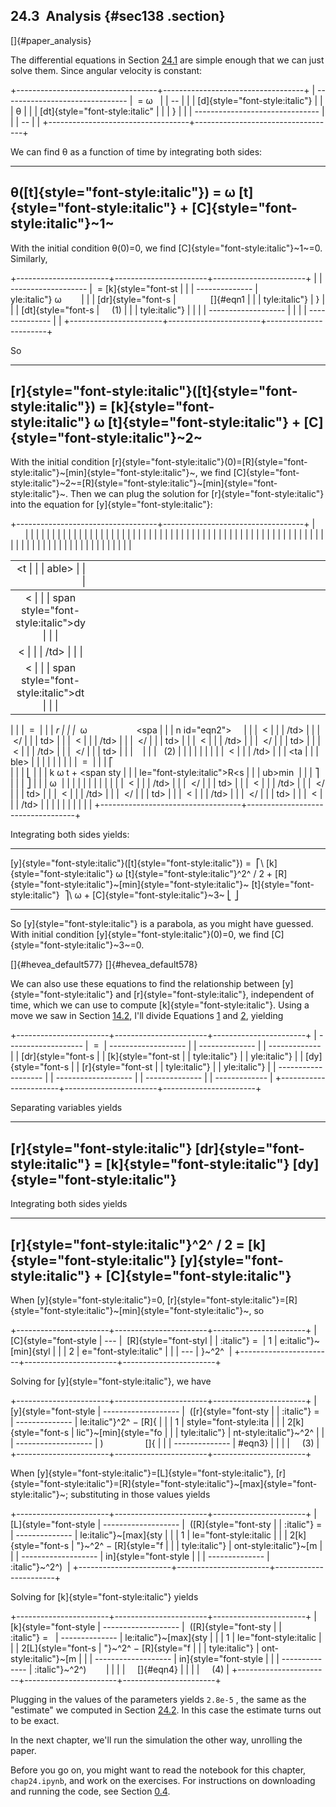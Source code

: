 ﻿24.3  Analysis {#sec138 .section}
--------------

[]{#paper_analysis}

The differential equations in Section [24.1](#paper) are simple enough
that we can just solve them. Since angular velocity is constant:

+-----------------------------------+-----------------------------------+
|   ------------------------------- |  = ω                              |
| --                                |                                   |
|    [d]{style="font-style:italic"} |                                   |
| θ                                 |                                   |
|    [dt]{style="font-style:italic" |                                   |
| }                                 |                                   |
|   ------------------------------- |                                   |
| --                                |                                   |
+-----------------------------------+-----------------------------------+

We can find θ as a function of time by integrating both sides:

  -----------------------------------------------------------------------------------------------------------
  θ([t]{style="font-style:italic"}) = ω [t]{style="font-style:italic"} + [C]{style="font-style:italic"}~1~ 
  -----------------------------------------------------------------------------------------------------------

With the initial condition θ(0)=0, we find
[C]{style="font-style:italic"}~1~=0. Similarly,

+-----------------------+-----------------------+-----------------------+
|                       |   ------------------- |  = [k]{style="font-st |
|                       | --------------        | yle:italic"} ω        |
|                       |    [dr]{style="font-s |              []{#eqn1 |
|                       | tyle:italic"}         | }                     |
|                       |    [dt]{style="font-s |     (1)               |
|                       | tyle:italic"}         |                       |
|                       |   ------------------- |                       |
|                       | --------------        |                       |
+-----------------------+-----------------------+-----------------------+

So

  -----------------------------------------------------------------------------------------------------------------------------------------------------------------------
  [r]{style="font-style:italic"}([t]{style="font-style:italic"}) = [k]{style="font-style:italic"} ω [t]{style="font-style:italic"} + [C]{style="font-style:italic"}~2~ 
  -----------------------------------------------------------------------------------------------------------------------------------------------------------------------

With the initial condition
[r]{style="font-style:italic"}(0)=[R]{style="font-style:italic"}~[min]{style="font-style:italic"}~,
we find
[C]{style="font-style:italic"}~2~=[R]{style="font-style:italic"}~[min]{style="font-style:italic"}~.
Then we can plug the solution for [r]{style="font-style:italic"} into
the equation for [y]{style="font-style:italic"}:

+-----------------------------------+-----------------------------------+
|                                   | <table style="width:100%;">       |
|                                   | <colgroup>                        |
|                                   | <col style="width: 9%" />         |
|                                   | <col style="width: 9%" />         |
|                                   | <col style="width: 9%" />         |
|                                   | <col style="width: 9%" />         |
|                                   | <col style="width: 9%" />         |
|                                   | <col style="width: 9%" />         |
|                                   | <col style="width: 9%" />         |
|                                   | <col style="width: 9%" />         |
|                                   | <col style="width: 9%" />         |
|                                   | <col style="width: 9%" />         |
|                                   | <col style="width: 9%" />         |
|                                   | </colgroup>                       |
|                                   | <tbody>                           |
|                                   | <tr class="odd">                  |
|                                   | <td style="text-align: right;"><t |
|                                   | able>                             |
|                                   | <tbody>                           |
|                                   | <tr class="odd">                  |
|                                   | <td style="text-align: center;">< |
|                                   | span style="font-style:italic">dy |
|                                   | </span></td>                      |
|                                   | </tr>                             |
|                                   | <tr class="even">                 |
|                                   | <td style="text-align: center;">< |
|                                   | /td>                              |
|                                   | </tr>                             |
|                                   | <tr class="odd">                  |
|                                   | <td style="text-align: center;">< |
|                                   | span style="font-style:italic">dt |
|                                   | </span></td>                      |
|                                   | </tr>                             |
|                                   | </tbody>                          |
|                                   | </table></td>                     |
|                                   | <td style="text-align: left;"> =  |
|                                   | <span style="font-style:italic">r |
|                                   | </span> ω                    <spa |
|                                   | n id="eqn2"> </span>   </td>      |
|                                   | <td style="text-align: right;"> < |
|                                   | /td>                              |
|                                   | <td style="text-align: left;"> </ |
|                                   | td>                               |
|                                   | <td style="text-align: right;"> < |
|                                   | /td>                              |
|                                   | <td style="text-align: left;"> </ |
|                                   | td>                               |
|                                   | <td style="text-align: right;"> < |
|                                   | /td>                              |
|                                   | <td style="text-align: left;"> </ |
|                                   | td>                               |
|                                   | <td style="text-align: right;"> < |
|                                   | /td>                              |
|                                   | <td style="text-align: left;"> </ |
|                                   | td>                               |
|                                   | <td style="text-align: right;">   |
|                                   |   (2)</td>                        |
|                                   | </tr>                             |
|                                   | <tr class="even">                 |
|                                   | <td style="text-align: right;"> < |
|                                   | /td>                              |
|                                   | <td style="text-align: left;"><ta |
|                                   | ble>                              |
|                                   | <tbody>                           |
|                                   | <tr class="odd">                  |
|                                   | <td> = </td>                      |
|                                   | <td>⎡<br />                       |
|                                   | ⎣</td>                            |
|                                   | <td><span style="font-style:itali |
|                                   | c">k</span> ω <span style="font-s |
|                                   | tyle:italic">t</span> + <span sty |
|                                   | le="font-style:italic">R</span><s |
|                                   | ub><span style="font-style:italic |
|                                   | ">min</span></sub> </td>          |
|                                   | <td>⎤<br />                       |
|                                   | ⎦</td>                            |
|                                   | <td>ω </td>                       |
|                                   | </tr>                             |
|                                   | </tbody>                          |
|                                   | </table></td>                     |
|                                   | <td style="text-align: right;"> < |
|                                   | /td>                              |
|                                   | <td style="text-align: left;"> </ |
|                                   | td>                               |
|                                   | <td style="text-align: right;"> < |
|                                   | /td>                              |
|                                   | <td style="text-align: left;"> </ |
|                                   | td>                               |
|                                   | <td style="text-align: right;"> < |
|                                   | /td>                              |
|                                   | <td style="text-align: left;"> </ |
|                                   | td>                               |
|                                   | <td style="text-align: right;"> < |
|                                   | /td>                              |
|                                   | <td style="text-align: left;"> </ |
|                                   | td>                               |
|                                   | <td style="text-align: right;"> < |
|                                   | /td>                              |
|                                   | </tr>                             |
|                                   | </tbody>                          |
|                                   | </table>                          |
+-----------------------------------+-----------------------------------+

Integrating both sides yields:

  ------------------------------------------------------------------- ---- --------------------------------------------------------------------------------------------------------------------------------------------------------------------------- ---- ---------------------------------------
  [y]{style="font-style:italic"}([t]{style="font-style:italic"}) =    ⎡\   [k]{style="font-style:italic"} ω [t]{style="font-style:italic"}^2^ / 2 + [R]{style="font-style:italic"}~[min]{style="font-style:italic"}~ [t]{style="font-style:italic"}    ⎤\   ω + [C]{style="font-style:italic"}~3~
                                                                      ⎣                                                                                                                                                                                ⎦    

  ------------------------------------------------------------------- ---- --------------------------------------------------------------------------------------------------------------------------------------------------------------------------- ---- ---------------------------------------

So [y]{style="font-style:italic"} is a parabola, as you might have
guessed. With initial condition [y]{style="font-style:italic"}(0)=0, we
find [C]{style="font-style:italic"}~3~=0.

[]{#hevea_default577} []{#hevea_default578}

We can also use these equations to find the relationship between
[y]{style="font-style:italic"} and [r]{style="font-style:italic"},
independent of time, which we can use to compute
[k]{style="font-style:italic"}. Using a move we saw in
Section [14.2](#contact), I'll divide Equations [1](#eqn1) and
[2](#eqn2), yielding

+-----------------------+-----------------------+-----------------------+
|   ------------------- |  =                    |   ------------------- |
| --------------        |                       | -------------         |
|    [dr]{style="font-s |                       |    [k]{style="font-st |
| tyle:italic"}         |                       | yle:italic"}          |
|    [dy]{style="font-s |                       |    [r]{style="font-st |
| tyle:italic"}         |                       | yle:italic"}          |
|   ------------------- |                       |   ------------------- |
| --------------        |                       | -------------         |
+-----------------------+-----------------------+-----------------------+

Separating variables yields

  ---------------------------------------------------------------------------------------------------------------------------------
  [r]{style="font-style:italic"} [dr]{style="font-style:italic"} = [k]{style="font-style:italic"} [dy]{style="font-style:italic"}
  ---------------------------------------------------------------------------------------------------------------------------------

Integrating both sides yields

  -----------------------------------------------------------------------------------------------------------------------------------------
  [r]{style="font-style:italic"}^2^ / 2 = [k]{style="font-style:italic"} [y]{style="font-style:italic"} + [C]{style="font-style:italic"} 
  -----------------------------------------------------------------------------------------------------------------------------------------

When [y]{style="font-style:italic"}=0,
[r]{style="font-style:italic"}=[R]{style="font-style:italic"}~[min]{style="font-style:italic"}~,
so

+-----------------------+-----------------------+-----------------------+
| [C]{style="font-style |   ---                 |  [R]{style="font-styl |
| :italic"} =           |    1                  | e:italic"}~[min]{styl |
|                       |    2                  | e="font-style:italic" |
|                       |   ---                 | }~^2^                 |
+-----------------------+-----------------------+-----------------------+

Solving for [y]{style="font-style:italic"}, we have

+-----------------------+-----------------------+-----------------------+
| [y]{style="font-style |   ------------------- |  ([r]{style="font-sty |
| :italic"} =           | --------------        | le:italic"}^2^ − [R]{ |
|                       |                   1   | style="font-style:ita |
|                       |    2[k]{style="font-s | lic"}~[min]{style="fo |
|                       | tyle:italic"}         | nt-style:italic"}~^2^ |
|                       |   ------------------- | )                 []{ |
|                       | --------------        | #eqn3}                |
|                       |                       |     (3)               |
+-----------------------+-----------------------+-----------------------+

When [y]{style="font-style:italic"}=[L]{style="font-style:italic"},
[r]{style="font-style:italic"}=[R]{style="font-style:italic"}~[max]{style="font-style:italic"}~;
substituting in those values yields

+-----------------------+-----------------------+-----------------------+
| [L]{style="font-style |   ------------------- |  ([R]{style="font-sty |
| :italic"} =           | --------------        | le:italic"}~[max]{sty |
|                       |                   1   | le="font-style:italic |
|                       |    2[k]{style="font-s | "}~^2^ − [R]{style="f |
|                       | tyle:italic"}         | ont-style:italic"}~[m |
|                       |   ------------------- | in]{style="font-style |
|                       | --------------        | :italic"}~^2^)        |
+-----------------------+-----------------------+-----------------------+

Solving for [k]{style="font-style:italic"} yields

+-----------------------+-----------------------+-----------------------+
| [k]{style="font-style |   ------------------- |  ([R]{style="font-sty |
| :italic"} =           | --------------        | le:italic"}~[max]{sty |
|                       |                   1   | le="font-style:italic |
|                       |    2[L]{style="font-s | "}~^2^ − [R]{style="f |
|                       | tyle:italic"}         | ont-style:italic"}~[m |
|                       |   ------------------- | in]{style="font-style |
|                       | --------------        | :italic"}~^2^)        |
|                       |                       |     []{#eqn4}         |
|                       |                       |     (4)               |
+-----------------------+-----------------------+-----------------------+

Plugging in the values of the parameters yields `2.8e-5` , the same as
the "estimate\" we computed in Section [24.2](#papersim). In this case
the estimate turns out to be exact.

In the next chapter, we'll run the simulation the other way, unrolling
the paper.

Before you go on, you might want to read the notebook for this chapter,
`chap24.ipynb`, and work on the exercises. For instructions on
downloading and running the code, see Section [0.4](#code).

